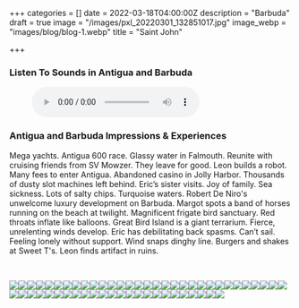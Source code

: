 +++
categories = []
date = 2022-03-18T04:00:00Z
description = "Barbuda"
draft = true
image = "/images/pxl_20220301_132851017.jpg"
image_webp = "images/blog/blog-1.webp"
title = "Saint John"

+++
<p> <p>

### Listen To Sounds in Antigua and Barbuda

<figure> <figcaption></figcaption> <audio controls src="/images/antigua-audio-for-blog-mixdown.mp3"> Your browser does not support the <code>audio</code> element. </audio> </figure> <p>

### Antigua and Barbuda Impressions & Experiences

<span class="impressions">Mega yachts. Antigua 600 race. Glassy water in Falmouth. Reunite with cruising friends from SV Mowzer. They leave for good. Leon builds a robot. Many fees to enter Antigua. Abandoned casino in Jolly Harbor. Thousands of dusty slot machines left behind. Eric’s sister visits. Joy of family. Sea sickness. Lots of salty chips. Turquoise waters. Robert De Niro's unwelcome luxury development on Barbuda. Margot spots a band of horses running on the beach at twilight. Magnificent frigate bird sanctuary. Red throats inflate like balloons. Great Bird Island is a giant terrarium. Fierce, unrelenting winds develop. Eric has debilitating back spasms. Can’t sail. Feeling lonely without support. Wind snaps dinghy line. Burgers and shakes at Sweet T's. Leon finds artifact in ruins.</span>

<br>

![](/images/img_7049.jpg)![](/images/img_7257.jpg)![](/images/img_7230.jpg)![](/images/img_6931.jpg)![](/images/img_6862.jpg)![](/images/img_1507.jpg)![](/images/pxl_20220305_211550655.jpg)![](/images/img_1576.jpg)![](/images/img_1475.jpg)![](/images/pxl_20220301_152028496.jpg)![](/images/img_7110.jpg)![](/images/img_6853.jpg)![](/images/pxl_20220303_121203573.jpg)![](/images/pxl_20220227_143236398.jpg)![](/images/img_7279.jpg)![](/images/img_7193.jpg)![](/images/img_1478.jpg)![](/images/img_1459.jpg)![](/images/pxl_20220310_141730215.jpg)![](/images/pxl_20220302_142746630.jpg)![](/images/pxl_20220301_134051650.jpg)![](/images/img_7106.jpg)![](/images/pxl_20220315_230512579-night.jpg)![](/images/pxl_20220304_215210675.jpg)![](/images/pxl_20220305_211405014-portrait.jpg)![](/images/pxl_20220305_204959981.jpg)![](/images/pxl_20220224_142034666.jpg)![](/images/img_1519.jpg)![](/images/img_1442.jpg)![](/images/pxl_20220318_235058346.jpg)![](/images/pxl_20220303_121602996.jpg)![](/images/pxl_20220301_152316084.jpg)![](/images/pxl_20220302_150652294.jpg)![](/images/pxl_20220302_142922042.jpg)![](/images/pxl_20220302_142800161.jpg)![](/images/pxl_20220301_145047368-portrait.jpg)![](/images/pxl_20220225_175614276.jpg)![](/images/img_7064.jpg)![](/images/img_6844.jpg)![](/images/img_1480.jpg)![](/images/pxl_20220301_145018114-portrait.jpg)![](/images/img_1888.jpg)![](/images/pxl_20220305_205036483.jpg)![](/images/pxl_20220301_145111471-portrait.jpg)![](/images/pxl_20220224_232711692.jpg)![](/images/img_1566.jpg)![](/images/img_1419.jpg)![](/images/img_1434.jpg)![](/images/img_1461.jpg)![](/images/img_1452.jpg)![](/images/pxl_20220301_132851017.jpg)![](/images/img_1372.jpg)![](/images/img_1413.jpg)![](/images/img_1393.jpg)![](/images/img_1401.jpg)